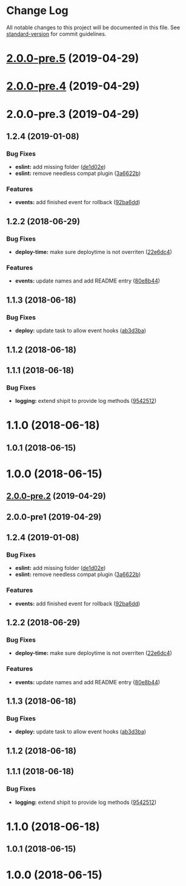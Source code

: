 # Change Log

All notable changes to this project will be documented in this file. See [standard-version](https://github.com/conventional-changelog/standard-version) for commit guidelines.

<a name="2.0.0-pre.5"></a>
# [2.0.0-pre.5](https://github.com/mortik/shipit-release/compare/v2.0.0-pre.4...v2.0.0-pre.5) (2019-04-29)



<a name="2.0.0-pre.4"></a>
# [2.0.0-pre.4](https://github.com/mortik/shipit-release/compare/v2.0.0-pre.3...v2.0.0-pre.4) (2019-04-29)



<a name="2.0.0-pre.3"></a>
# 2.0.0-pre.3 (2019-04-29)



<a name="1.2.4"></a>
## 1.2.4 (2019-01-08)


### Bug Fixes

* **eslint:** add missing folder ([de1d02e](https://github.com/mortik/shipit-release/commit/de1d02e))
* **eslint:** remove needless compat plugin ([3a6622b](https://github.com/mortik/shipit-release/commit/3a6622b))


### Features

* **events:** add finished event for rollback ([92ba6dd](https://github.com/mortik/shipit-release/commit/92ba6dd))



<a name="1.2.2"></a>
## 1.2.2 (2018-06-29)


### Bug Fixes

* **deploy-time:** make sure deploytime is not overriten ([22e6dc4](https://github.com/mortik/shipit-release/commit/22e6dc4))


### Features

* **events:** update names and add README entry ([80e8b44](https://github.com/mortik/shipit-release/commit/80e8b44))



<a name="1.1.3"></a>
## 1.1.3 (2018-06-18)


### Bug Fixes

* **deploy:** update task to allow event hooks ([ab3d3ba](https://github.com/mortik/shipit-release/commit/ab3d3ba))



<a name="1.1.2"></a>
## 1.1.2 (2018-06-18)



<a name="1.1.1"></a>
## 1.1.1 (2018-06-18)


### Bug Fixes

* **logging:** extend shipit to provide log methods ([9542512](https://github.com/mortik/shipit-release/commit/9542512))



<a name="1.1.0"></a>
# 1.1.0 (2018-06-18)



<a name="1.0.1"></a>
## 1.0.1 (2018-06-15)



<a name="1.0.0"></a>
# 1.0.0 (2018-06-15)



<a name="2.0.0-pre.2"></a>
## [2.0.0-pre.2](https://github.com/mortik/shipit-release/compare/1.2.4...v2.0.0-pre.2) (2019-04-29)


<a name="2.0.0-pre1"></a>
## 2.0.0-pre1 (2019-04-29)



<a name="1.2.4"></a>
## 1.2.4 (2019-01-08)


### Bug Fixes

* **eslint:** add missing folder ([de1d02e](https://github.com/mortik/shipit-release/commit/de1d02e))
* **eslint:** remove needless compat plugin ([3a6622b](https://github.com/mortik/shipit-release/commit/3a6622b))


### Features

* **events:** add finished event for rollback ([92ba6dd](https://github.com/mortik/shipit-release/commit/92ba6dd))



<a name="1.2.2"></a>
## 1.2.2 (2018-06-29)


### Bug Fixes

* **deploy-time:** make sure deploytime is not overriten ([22e6dc4](https://github.com/mortik/shipit-release/commit/22e6dc4))


### Features

* **events:** update names and add README entry ([80e8b44](https://github.com/mortik/shipit-release/commit/80e8b44))



<a name="1.1.3"></a>
## 1.1.3 (2018-06-18)


### Bug Fixes

* **deploy:** update task to allow event hooks ([ab3d3ba](https://github.com/mortik/shipit-release/commit/ab3d3ba))



<a name="1.1.2"></a>
## 1.1.2 (2018-06-18)



<a name="1.1.1"></a>
## 1.1.1 (2018-06-18)


### Bug Fixes

* **logging:** extend shipit to provide log methods ([9542512](https://github.com/mortik/shipit-release/commit/9542512))



<a name="1.1.0"></a>
# 1.1.0 (2018-06-18)



<a name="1.0.1"></a>
## 1.0.1 (2018-06-15)



<a name="1.0.0"></a>
# 1.0.0 (2018-06-15)
